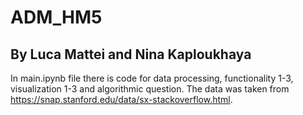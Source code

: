 # ADM_HM5            
## By Luca Mattei and Nina Kaploukhaya
In main.ipynb file there is code for data processing, functionality 1-3, visualization 1-3 and algorithmic question. The data was taken from https://snap.stanford.edu/data/sx-stackoverflow.html.
